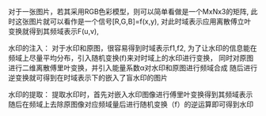 对于一张图片，若其采用RGB色彩模型，则可以简单看做是一个MxNx3的矩阵,
此时这张图片就可以看作是一个信号[R,G,B]=f(x,y),
对此时域表示应用离散傅立叶变换就得到其频域表示F(u,v),

水印的注入：
对于水印和原图，很容易得到时域表示f1,f2,
为了让水印的信息能在频域上尽量平均分布，引入随机变换(f)来对时域上的水印进行变换，
同时对原图进行二维离散傅里叶变换，并引入能量系数α对水印和原图进行频域合成
随后进行逆变换就可得到在时域表示下的嵌入了盲水印的图片

水印的提取：
提取水印时，首先对嵌入水印图像进行傅里叶变换得到其频域表示
随后在频域上去除原图像对应频域量后进行随机变换（f）的逆运算即可得到水印
